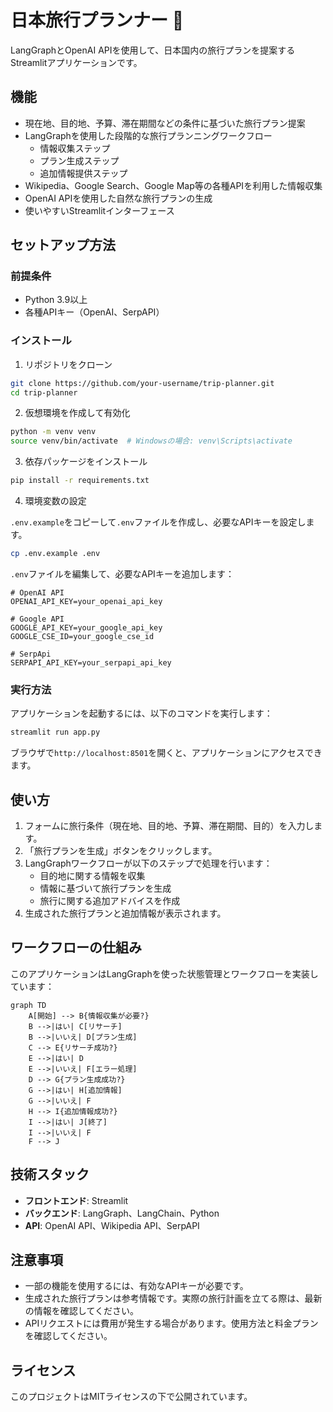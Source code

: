 # 日本旅行プランナー 🏯

LangGraphとOpenAI APIを使用して、日本国内の旅行プランを提案するStreamlitアプリケーションです。

## 機能

- 現在地、目的地、予算、滞在期間などの条件に基づいた旅行プラン提案
- LangGraphを使用した段階的な旅行プランニングワークフロー
  - 情報収集ステップ
  - プラン生成ステップ
  - 追加情報提供ステップ
- Wikipedia、Google Search、Google Map等の各種APIを利用した情報収集
- OpenAI APIを使用した自然な旅行プランの生成
- 使いやすいStreamlitインターフェース

## セットアップ方法

### 前提条件

- Python 3.9以上
- 各種APIキー（OpenAI、SerpAPI）

### インストール

1. リポジトリをクローン

```bash
git clone https://github.com/your-username/trip-planner.git
cd trip-planner
```

2. 仮想環境を作成して有効化

```bash
python -m venv venv
source venv/bin/activate  # Windowsの場合: venv\Scripts\activate
```

3. 依存パッケージをインストール

```bash
pip install -r requirements.txt
```

4. 環境変数の設定

`.env.example`をコピーして`.env`ファイルを作成し、必要なAPIキーを設定します。

```bash
cp .env.example .env
```

`.env`ファイルを編集して、必要なAPIキーを追加します：

```
# OpenAI API
OPENAI_API_KEY=your_openai_api_key

# Google API
GOOGLE_API_KEY=your_google_api_key
GOOGLE_CSE_ID=your_google_cse_id

# SerpApi
SERPAPI_API_KEY=your_serpapi_api_key
```

### 実行方法

アプリケーションを起動するには、以下のコマンドを実行します：

```bash
streamlit run app.py
```

ブラウザで`http://localhost:8501`を開くと、アプリケーションにアクセスできます。

## 使い方

1. フォームに旅行条件（現在地、目的地、予算、滞在期間、目的）を入力します。
2. 「旅行プランを生成」ボタンをクリックします。
3. LangGraphワークフローが以下のステップで処理を行います：
   - 目的地に関する情報を収集
   - 情報に基づいて旅行プランを生成
   - 旅行に関する追加アドバイスを作成
4. 生成された旅行プランと追加情報が表示されます。

## ワークフローの仕組み

このアプリケーションはLangGraphを使った状態管理とワークフローを実装しています：

```mermaid
graph TD
    A[開始] --> B{情報収集が必要?}
    B -->|はい| C[リサーチ]
    B -->|いいえ| D[プラン生成]
    C --> E{リサーチ成功?}
    E -->|はい| D
    E -->|いいえ| F[エラー処理]
    D --> G{プラン生成成功?}
    G -->|はい| H[追加情報]
    G -->|いいえ| F
    H --> I{追加情報成功?}
    I -->|はい| J[終了]
    I -->|いいえ| F
    F --> J
```

## 技術スタック

- **フロントエンド**: Streamlit
- **バックエンド**: LangGraph、LangChain、Python
- **API**: OpenAI API、Wikipedia API、SerpAPI

## 注意事項

- 一部の機能を使用するには、有効なAPIキーが必要です。
- 生成された旅行プランは参考情報です。実際の旅行計画を立てる際は、最新の情報を確認してください。
- APIリクエストには費用が発生する場合があります。使用方法と料金プランを確認してください。

## ライセンス

このプロジェクトはMITライセンスの下で公開されています。 